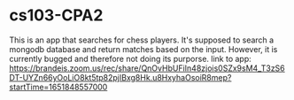 # cs103-CPA2
This is an app that searches for chess players. It's supposed to search a mongodb database and return matches based on the input. However, it is currently bugged and therefore not doing its purporse.
link to app:
https://brandeis.zoom.us/rec/share/QnOvHbUFiIn48zjois0SZx9sM4_T3zS6DT-UYZn66yOoLiO8kt5tp82pjIBxg8Hk.u8HxyhaOsoiR8mep?startTime=1651848557000